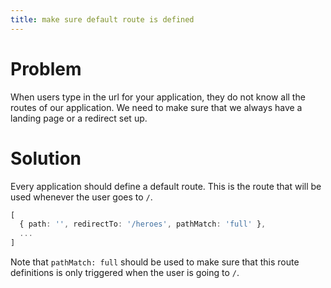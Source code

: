 ```yaml
---
title: make sure default route is defined
---
```


# Problem

When users type in the url for your application, they do not know all the routes of our application. We need to make sure that we always have a landing page or a redirect set up.

# Solution

Every application should define a default route. This is the route that will be used whenever the user goes to `/`.

```ts
[
  { path: '', redirectTo: '/heroes', pathMatch: 'full' },
  ...
]
```

Note that `pathMatch: full` should be used to make sure that this route definitions is only triggered when the user is going to `/`.
